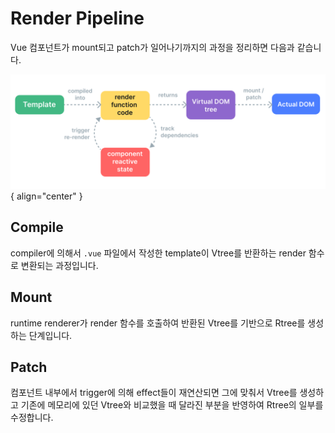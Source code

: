 # Render Pipeline

Vue 컴포넌트가 mount되고 patch가 일어나기까지의 과정을 정리하면 다음과 같습니다.

![Render Pipeline](../image/render_pipeline.png){ align="center" }

## Compile

compiler에 의해서 `.vue` 파일에서 작성한 template이 Vtree를 반환하는 render 함수로 변환되는 과정입니다.

## Mount

runtime renderer가 render 함수를 호출하여 반환된 Vtree를 기반으로 Rtree를 생성하는 단계입니다.

## Patch

컴포넌트 내부에서 trigger에 의해 effect들이 재연산되면 그에 맞춰서 Vtree를 생성하고 기존에 메모리에 있던 Vtree와 비교했을 때 달라진 부분을 반영하여 Rtree의 일부를 수정합니다.
